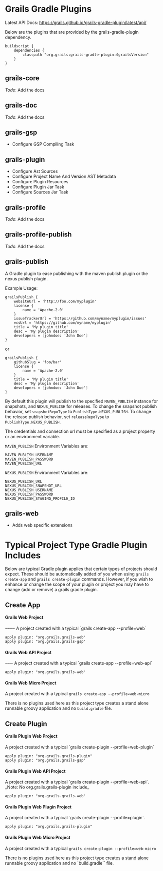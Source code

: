 Grails Gradle Plugins
========

Latest API Docs: https://grails.github.io/grails-gradle-plugin/latest/api/

Below are the plugins that are provided by the grails-gradle-plugin dependency.

```
buildscript {
    dependencies {
        classpath "org.grails:grails-gradle-plugin:$grailsVersion"
    }
}
```

grails-core
---------
_Todo_: Add the docs

grails-doc
---------
_Todo_: Add the docs

grails-gsp
---------
* Configure GSP Compiling Task

grails-plugin
---------
* Configure Ast Sources
* Configure Project Name And Version AST Metadata
* Configure Plugin Resources
* Configure Plugin Jar Task
* Configure Sources Jar Task

grails-profile
---------
_Todo_: Add the docs

grails-profile-publish
---------
_Todo_: Add the docs

grails-publish
---------
A Gradle plugin to ease publishing with the maven publish plugin or the nexus publish plugin.

Example Usage:

    grailsPublish {
        websiteUrl = 'http://foo.com/myplugin'
        license {
            name = 'Apache-2.0'
        }
        issueTrackerUrl = 'https://github.com/myname/myplugin/issues'
        vcsUrl = 'https://github.com/myname/myplugin'
        title = 'My plugin title'
        desc = 'My plugin description'
        developers = [johndoe: 'John Doe']
    }

or

    grailsPublish {
        githubSlug = 'foo/bar'
        license {
            name = 'Apache-2.0'
        }
        title = 'My plugin title'
        desc = 'My plugin description'
        developers = [johndoe: 'John Doe']
    }

By default this plugin will publish to the specified `MAVEN_PUBLISH` instance for snapshots, and `NEXUS_PUBLISH` for releases.  To change the snapshot publish behavior, set `snapshotRepoType` to `PublishType.NEXUS_PUBLISH`. To change the release publish behavior,  set `releaseRepoType` to `PublishType.NEXUS_PUBLISH`.

The credentials and connection url must be specified as a project property or an environment variable.

`MAVEN_PUBLISH` Environment Variables are:

    MAVEN_PUBLISH_USERNAME
    MAVEN_PUBLISH_PASSWORD
    MAVEN_PUBLISH_URL

`NEXUS_PUBLISH` Environment Variables are:

    NEXUS_PUBLISH_URL
    NEXUS_PUBLISH_SNAPSHOT_URL
    NEXUS_PUBLISH_USERNAME
    NEXUS_PUBLISH_PASSWORD
    NEXUS_PUBLISH_STAGING_PROFILE_ID

grails-web
---------
* Adds web specific extensions


Typical Project Type Gradle Plugin Includes
========
Below are typical Gradle plugin applies that certain types of projects should expect.  These should be automatically added of you when using `grails create-app` and `grails create-plugin` commands.  However, if you wish to enhance or change the scope of your plugin or project you may have to change (add or remove) a grails gradle plugin.

Create App
----

<h4>Grails Web Project</h4>
-----
A project created with a typical `grails create-app --profile=web`

```
apply plugin: "org.grails.grails-web"
apply plugin: "org.grails.grails-gsp"
```

<h4>Grails Web API Project</h4>
----
A project created with a typical `grails create-app --profile=web-api`

```
apply plugin: "org.grails.grails-web"
```

<h4>Grails Web Micro Project</h4>

A project created with a typical `grails create-app --profile=web-micro`

There is no plugins used here as this project type creates a stand alone runnable groovy application and no `build.gradle` file.


Create Plugin
---

<h4>Grails Plugin Web Project</h4>
A project created with a typical `grails create-plugin --profile=web-plugin`

```
apply plugin: "org.grails.grails-plugin"
apply plugin: "org.grails.grails-gsp"
```

<h4>Grails Plugin Web API Project</h4>
A project created with a typical `grails create-plugin --profile=web-api`. _Note: No org.grails.grails-plugin include_

```
apply plugin: "org.grails.grails-web"
```


<h4>Grails Plugin Web Plugin Project</h4>
A project created with a typical `grails create-plugin --profile=plugin`.

```
apply plugin: "org.grails.grails-plugin"
```

<h4>Grails Plugin Web Micro Project</h4>

A project created with a typical `grails create-plugin --profile=web-micro`

There is no plugins used here as this project type creates a stand alone runnable groovy application and no `build.gradle`` file.
